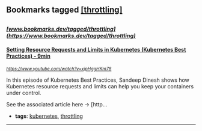 ## Bookmarks tagged [[throttling]](https://www.bookmarks.dev?q=[throttling])

_<sup><sup>[www.bookmarks.dev/tagged/throttling](https://www.bookmarks.dev/tagged/throttling)</sup></sup>_
---
#### [Setting Resource Requests and Limits in Kubernetes (Kubernetes Best Practices) - 9min](https://www.youtube.com/watch?v=xjpHggHKm78)
_<sup>https://www.youtube.com/watch?v=xjpHggHKm78</sup>_

In this episode of Kubernetes Best Practices, Sandeep Dinesh shows how Kubernetes resource requests and limits can help you keep your containers under control.

See the associated article here → [http...
* **tags**: [kubernetes](../tagged/kubernetes.md), [throttling](../tagged/throttling.md)
---
